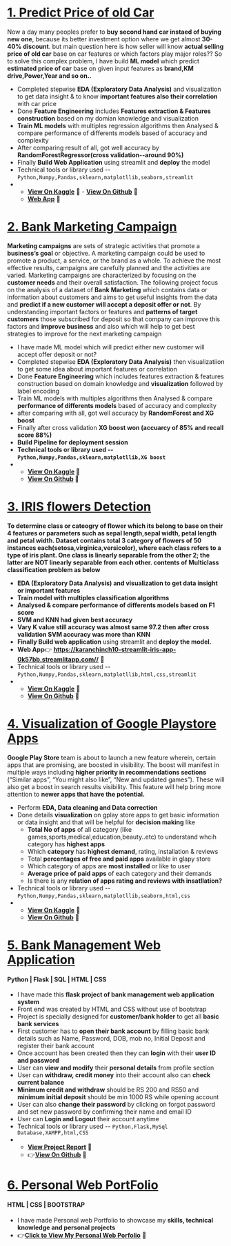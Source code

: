 
<h1><a href="https://github.com/karanchinch10/Oldcar_Sell_Regression">1. Predict Price of old Car</a></h1>
Now a day many peoples prefer to <strong>buy second hand car instaed of buying new one</strong>, because its better investment option where we get almost <strong>30-40% discount</strong>. but main question here is how seller will know <strong>actual selling price of old car</strong> base on car features or which factors play major roles?? So to solve this complex problem, I have build <strong>ML model</strong> which predict <strong>estimated price of car</strong> base on given input features as <strong>brand,KM drive,Power,Year and so on..</strong>

- Completed stepwise <strong>EDA (Exploratory Data Analysis)</strong> and visualization to get data insight & to know <strong>important features also their correlation</strong> with car price
- Done <strong>Feature Engineering</strong> includes <strong>Features extraction & Features construction</strong> based on my domian knowledge and visualization 
- <strong>Train ML models</strong> with multiples regression algorithms then Analysed & compare performance of differents models based of accuracy and complexity
- After comparing result of all, got well accuracy by <strong>RandomForestRegressor(cross validation--around 90%)</strong>
- Finally <strong>Build Web Application</strong> using streamlit and <strong>deploy</strong> the model 
- Technical tools or library used -- <code>Python,Numpy,Pandas,sklearn,matplotllib,seaborn,streamlit</code>
-  
  -  <a href="https://www.kaggle.com/code/karanchinchpure/predict-price-of-used-cars-regression-problem"><strong>View On Kaggle</strong></a> 💝 -  <a href="https://github.com/karanchinch10/Oldcar_Sell_Regression"><strong>View On Github</strong></a> 💝
  -  <a href="https://karanchinch10-oldcar-sell-streamlit-app-p6gwqq.streamlitapp.com"><strong>Web App</strong></a> 💝
  
  
<h1><a href="https://github.com/karanchinch10/Oldcar_Sell_Regression">2. Bank Marketing Campaign</a></h1>
<strong>Marketing campaigns</strong> are sets of strategic activities that promote a <strong>business’s goal</strong> or objective. A marketing campaign could be used to promote a product, a service, or the brand as a whole. To achieve the most effective results, campaigns are carefully planned and the activities are varied. Marketing campaigns are characterized by focusing on the <strong>customer needs</strong> and their overall satisfaction.
The following project focus on the analysis of a dataset of <strong>Bank Marketing</strong> which contains data or information about customers and aims to get useful insights from the data and <strong>predict if a new customer will accept a deposit offer or not</strong>.
By understanding important factors or features and <strong>patterns of target customers</strong> those subscribed for deposit so that company can improve this factors and <strong>improve business</strong> and also which will help to get best strategies to improve for the next marketing campaign

- I have made ML model which will predict either new customer will accept offer deposit or not?
- Completed stepwise <strong>EDA (Exploratory Data Analysis)</strong> then visualizatiion to get some idea about important features or correlation 
- Done <strong>Feature Engineering</strong> which includes features extraction & features construction based on domain knowledge and <strong>visualization</strong> followed by label encoding
- Train ML models with multiples algorithms then Analysed & compare <strong>performance of differents models</strong> based of accuracy and complexity
- after comparing with all, got well accuracy by <strong>RandomForest and XG boost</strong> 
- Finally after cross validation <strong>XG boost<strong> won (accuarcy of 85% and <strong>recall score 88%</strong>)
- Build <strong>Pipeline</strong> for <strong>deployment</strong> session
- Technical tools or library used -- <code>Python,Numpy,Pandas,sklearn,matplotllib,XG boost</code>
-  
  -  <a href="https://www.kaggle.com/code/karanchinchpure/bank-marketing-who-will-subscribe-for-deposit"><strong>View On Kaggle</strong></a> 💝
  -  <a href="https://github.com/karanchinch10/Bank-Marketing-Campaign-ML"><strong>View On Github</strong></a> 💝

<h1><a href="https://github.com/karanchinch10/IRIS_Classification">3. IRIS flowers Detection</a></h1>
To determine <strong>class or cateogry of flower</strong> which its belong to base on their 4 features or parameters such as <strong>sepal length,sepal width, petal length and petal width.</strong> Dataset contains total <strong>3 category of flowers</strong> of 50 instances each<strong>(setosa,virginica,versicolor)</strong>, where <strong>each class</strong> refers to a type of <strong>iris plant</strong>. One class is linearly separable from the other 2; the latter are NOT linearly separable from each other. contents of <strong>Multiclass classification problem</strong> as below

- <strong>EDA (Exploratory Data Analysis)</strong> and visualization to get <strong>data insight</strong> or important features
- Train model with multiples <strong>classification</strong> algorithms
- Analysed & compare performance of differents models based on <strong>F1 score</strong>
- <strong>SVM and KNN</strong> had given best accuracy 
- Vary K value still accuracy was almost same 97.2 then after <strong>cross validation</strong> SVM accuracy was more than KNN
- Finally Build </strong>web application</strong> using streamlit and <strong>deploy the model.</strong> 
- <strong>Web App</strong>👉 <strong><https://karanchinch10-streamlit-iris-app-0k57bb.streamlitapp.com//></strong> 💝
- Technical tools or library used -- <code>Python,Numpy,Pandas,sklearn,matplotllib,html,css,streamlit</code>
- 
  -  <a href="https://www.kaggle.com/code/karanchinchpure/iris-classification-problem-eda"><strong>View On Kaggle</a></strong> 💝
  -  <a href="https://github.com/karanchinch10/IRIS_Classification"><strong>View On Github</a></strong> 💝

<h1><a href="https://github.com/karanchinch10/Exploratory-Data-Analysis-EDA-/blob/main/EDA%20data/gplay-playstore-data-visualization-EDA.ipynb">4. Visualization of Google Playstore Apps</a></h1>
<strong>Google Play Store</strong> team is about to launch a new feature wherein, certain apps that are promising, are boosted in visibility. The boost will manifest in multiple ways including <strong>higher priority in recommendations sections</strong> (“Similar apps”, “You might also like”, “New and updated games”). These will also get a boost in search results visibility. This feature will help bring more attention to <strong>newer apps that have the potential.</strong>

- Perform <strong>EDA, Data cleaning and Data correction</strong> 
- Done details <strong>visualization</strong> on gplay store apps to get basic information or data insight and that will be helpful for <strong>decision making</strong> like
   - <strong>Total No of apps</strong> of all category (like games,sports,medical,education,beauty..etc) to understand whcih category has <strong>highest apps</strong> 
   - Which <strong>category</strong> has <strong>highest demand</strong>, rating, installation & reviews
   - Total <strong>percentages of free and paid apps</strong> available in glapy store
   - Which category of apps are <strong>most installed</strong> or like to user
   - <strong>Average price of paid apps</strong> of each category and their demands
   - Is there is any <strong>relation of apps rating and reviews with insatllation?</strong>
- Technical tools or library used -- <code>Python,Numpy,Pandas,sklearn,matplotllib,seaborn,html,css</code>
- 
  -  <a href="https://www.kaggle.com/code/karanchinchpure/gplay-playstore-data-visualization-eda"><strong>View On Kaggle</a></strong> 💝
  -  <a href="https://github.com/karanchinch10/Exploratory-Data-Analysis-EDA-/blob/main/EDA%20data/gplay-playstore-data-visualization-EDA.ipynb"><strong>View On Github</a></strong> 💝 

<h1><a href="https://drive.google.com/file/d/1OWEpEZOMQLKn9l1bylQrqw8NeEoizxoF/view?usp=sharing">5. Bank Management Web Application</a></h1>
<h4><strong>Python | Flask | SQL | HTML | CSS </strong></h4>

- I have made this <strong>flask project of bank management web application system</strong>
- Front end was created by HTML and CSS without use of bootstrap
- Project is specially designed for <strong>customer/bank holder</strong> to get all <strong>basic bank services</strong>
- First customer has to <strong>open their bank account</strong> by filling basic bank details such as Name, Password, DOB, mob no, Initial Deposit and register their bank account 
- Once account has  been created then they can <strong>login</strong> with their <strong>user ID and password</strong>
- User can <strong>view and modify</strong> their <strong>personal details</strong> from profile section 
- User can <strong>withdraw, credit money</strong> into their account also can <strong>check current balance</strong>
- <strong>Minimum credit and withdraw</strong> should be RS 200 and RS50  and <strong>minimum initial deposit</strong> should be min 1000 RS while opening account
- User can also <strong>change their password</strong> by clicking on forgot password and set new password by confirming their name and email ID 
- User can <strong>Login and Logout</strong> their account anytime
- Technical tools or library used -- <code>Python,Flask,MySql Database,XAMPP,html,CSS</code>
- 
  -  <a href="https://drive.google.com/file/d/1OWEpEZOMQLKn9l1bylQrqw8NeEoizxoF/view?usp=sharing"><strong>View Project Report</a></strong> 💝
  -  👉<a href="#"><strong>View On Github</a></strong> 💝

<h1><a href="https://drive.google.com/file/d/1OWEpEZOMQLKn9l1bylQrqw8NeEoizxoF/view?usp=sharing">6. Personal Web PortFolio</a></h1>
<h4><strong>HTML | CSS | BOOTSTRAP </strong></h4>  

- I have made Personal web Portfolio to showcase my <strong>skills, technical knowledge and personal projects</strong>
- 👉<a href="https://karanchinch10.github.io/karan-chinchpure-portfolio/"><strong>Click to View My Personal Web Porfolio</strong></a> 💝

